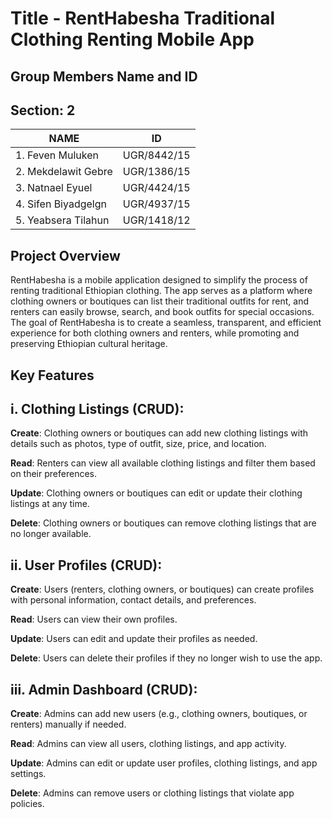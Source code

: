 
# Title - RentHabesha Traditional Clothing Renting Mobile App
## Group Members Name and ID
## Section: 2
| NAME                  | ID            |
| ----------------------| ------------- |
| 1. Feven Muluken      | UGR/8442/15   |
| 2. Mekdelawit Gebre   | UGR/1386/15   |
| 3. Natnael Eyuel      | UGR/4424/15   |
| 4. Sifen Biyadgelgn   | UGR/4937/15   |
| 5. Yeabsera Tilahun   | UGR/1418/12   |


## Project Overview
RentHabesha is a mobile application designed to simplify the process of renting traditional Ethiopian clothing. The app serves as a platform where clothing owners or boutiques can list their traditional outfits for rent, and renters can easily browse, search, and book outfits for special occasions. The goal of RentHabesha is to create a seamless, transparent, and efficient experience for both clothing owners and renters, while promoting and preserving Ethiopian cultural heritage.

## Key Features

## i. Clothing Listings (CRUD):

**Create**: Clothing owners or boutiques can add new clothing listings with details such as photos, type of outfit, size, price, and location.<br/>

**Read**: Renters can view all available clothing listings and filter them based on their preferences.<br/>

**Update**: Clothing owners or boutiques can edit or update their clothing listings at any time.<br/>

**Delete**: Clothing owners or boutiques can remove clothing listings that are no longer available.<br/>


## ii. User Profiles (CRUD):

**Create**: Users (renters, clothing owners, or boutiques) can create profiles with personal information, contact details, and preferences.<br/>

**Read**: Users can view their own profiles.<br/>

**Update**: Users can edit and update their profiles as needed.<br/>

**Delete**: Users can delete their profiles if they no longer wish to use the app.<br/>


## iii. Admin Dashboard (CRUD):

**Create**: Admins can add new users (e.g., clothing owners, boutiques, or renters) manually if needed.<br/>

**Read**: Admins can view all users, clothing listings, and app activity.<br/>

**Update**: Admins can edit or update user profiles, clothing listings, and app settings.<br/>

**Delete**: Admins can remove users or clothing listings that violate app policies.<br/>
